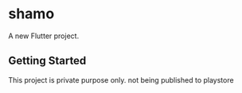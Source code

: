 # shamo

A new Flutter project.

## Getting Started

This project is private purpose only. not being published to playstore

